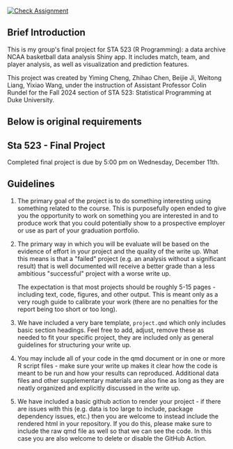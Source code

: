 [![Check Assignment](https://github.com/sta523-fa24/project-team_name/workflows/Check%20Assignment/badge.svg)](https://github.com/sta523-fa24/project-team_name/actions?query=workflow:%22Check%20Assignment%22)

## Brief Introduction
This is my group's final project for STA 523 (R Programming): a data archive NCAA basketball data analysis Shiny app. It includes match, team, and player analysis, as well as visualization and prediction features.

This project was created by Yiming Cheng, Zhihao Chen, Beijie Ji,  Weitong Liang, Yixiao Wang, under the instruction of Assistant Professor Colin Rundel for the Fall 2024 section of STA 523: Statistical Programming at Duke University.


## Below is original requirements

Sta 523 - Final Project
-----------

Completed final project is due by 5:00 pm on Wednesday, December 11th.

## Guidelines

1. The primary goal of the project is to do something interesting using something related to the course. This is purposefully open ended to give you the opportunity to work on something you are interested in and to produce work that you could potentially show to a prospective employer or use as part of your graduation portfolio.
 
1. The primary way in which you will be evaluate will be based on the evidence of effort in your project and the quality of the write up. What this means is that a "failed" project (e.g. an analysis without a significant result) that is well documented will receive a better grade than a less ambitious "successful" project with a worse write up. 
  
    The expectation is that most projects should be roughly 5-15 pages - including text, code, figures, and other output. This is meant only as a very rough guide to calibrate your work (there are no penalties for the report being too short or too long).

1. We have included a very bare template, `project.qmd` which only includes basic section headings. Feel free to add, adjust, remove these as needed to fit your specific project, they are included only as general guidelines for structuring your write up.

1. You may include all of your code in the qmd document or in one or more R script files - make sure your write up makes it clear how the code is meant to be run and how your results can reproduced. Additional data files and other supplementary materials are also fine as long as they are neatly organized and explicitly discussed in the write up.

1. We have included a basic github action to render your project - if there are issues with this (e.g. data is too large to include, package dependency issues, etc.) then you are welcome to instead include the rendered html in your repository. If you do this, please make sure to include the raw qmd file as well so that we can see the code. In this case you are also welcome to delete or disable the GitHub Action.
